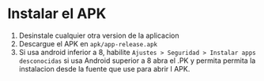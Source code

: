# Instalar el APK

1. Desinstale cualquier otra version de la aplicacion
2. Descargue el APK en `apk/app-release.apk`
3.  Si usa android inferior a 8, habilite `Ajustes > Seguridad > Instalar apps desconocidas` si usa Android superior a 8 abra el .PK y permita permita la instalacion desde la fuente que use para abrir l APK.